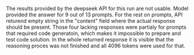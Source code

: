 The results provided by the deepseek API for this run are not usable. Model provided the answer for 9 out of 13 prompts. For the rest on prompts, API returend empty string in the "content" field where the actual response should be present. Those four lacking responses were partialy for prompts that required code generatoin, which makes it impossible to prepare and test code solution. In the whole returned response it is visible that the reasoning proces was not finished and all 4096 tokens were used for that.